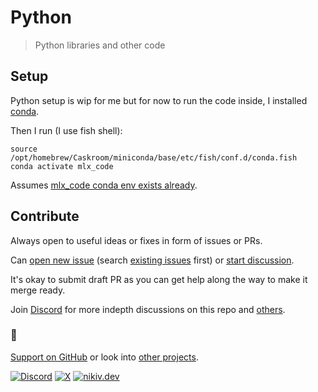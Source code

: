 # Python

> Python libraries and other code

## Setup

Python setup is wip for me but for now to run the code inside, I installed [conda](https://conda.io/projects/conda/en/latest/user-guide/getting-started.html).

Then I run (I use fish shell):

```
source /opt/homebrew/Caskroom/miniconda/base/etc/fish/conf.d/conda.fish
conda activate mlx_code
```

Assumes [mlx_code conda env exists already](https://conda.io/projects/conda/en/latest/user-guide/tasks/manage-environments.html#activating-an-environment).

## Contribute

Always open to useful ideas or fixes in form of issues or PRs.

Can [open new issue](../../issues/new/choose) (search [existing issues](../../issues) first) or [start discussion](../../discussions).

It's okay to submit draft PR as you can get help along the way to make it merge ready.

Join [Discord](https://discord.com/invite/TVafwaD23d) for more indepth discussions on this repo and [others](https://github.com/nikitavoloboev#src).

### 🖤

[Support on GitHub](https://github.com/sponsors/nikitavoloboev) or look into [other projects](https://nikiv.dev/projects).

[![Discord](https://img.shields.io/badge/Discord-100000?style=flat&logo=discord&logoColor=white&labelColor=black&color=black)](https://discord.com/invite/TVafwaD23d) [![X](https://img.shields.io/badge/nikitavoloboev-100000?logo=X&color=black)](https://x.com/nikitavoloboev) [![nikiv.dev](https://img.shields.io/badge/nikiv.dev-black)](https://nikiv.dev)

